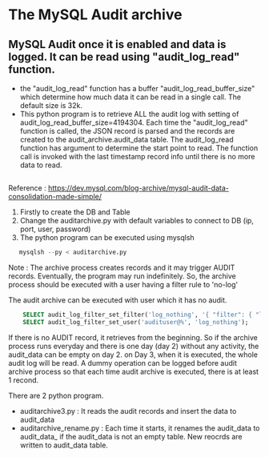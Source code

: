 # The MySQL Audit archive 
## MySQL Audit once it is enabled and data is logged.  It can be read using "audit_log_read" function.
 - the "audit_log_read" function has a buffer "audit_log_read_buffer_size" which determine how much data it can be read in a single call.  The default size is 32k.
 - This python program is to retrieve ALL the audit log with setting of audit_log_read_buffer_size=4194304.
   Each time the "audit_log_read" function is called, the JSON record is parsed and the records are created to the audit_archive.audit_data table.
   The audit_log_read function has argument to determine the start point to read.   The function call is invoked with the last timestamp record info until there is no more data to read.
##

Reference : https://dev.mysql.com/blog-archive/mysql-audit-data-consolidation-made-simple/

1. Firstly to create the DB and Table
2. Change the auditarchive.py with default variables to connect to DB (ip, port, user, password)
3. The python program can be executed using mysqlsh
```python
   mysqlsh --py < auditarchive.py 
```


Note :
The archive process creates records and it may trigger AUDIT records.  Eventually, the program may run indefinitely.
So, the archive process should be executed with a user having a filter rule to 'no-log'

The audit archive can be executed with user which it has no audit.
```sql
	SELECT audit_log_filter_set_filter('log_nothing', '{ "filter": { "log": false } }');
	SELECT audit_log_filter_set_user('audituser@%', 'log_nothing');
```

If there is no AUDIT record, it retrieves from the beginning.
  So if the archive process runs everyday and there is one day (day 2) without any activity, the audit_data can be empty on day 2.  on Day 3, when it is executed, the whole audit log will be read.   A dummy operation can be logged before audit archive process so that each time audit archive is executed, there is at least 1 recond.

There are 2 python program.  
- auditarchive3.py : It reads the audit records and insert the data to audit_data 
- auditarchive_rename.py : Each time it starts, it renames the audit_data to audit_data_<timestamp> if the audit_data is not an empty table.   New reocrds are written to audit_data table.




   
